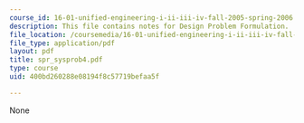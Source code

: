 ```yaml
---
course_id: 16-01-unified-engineering-i-ii-iii-iv-fall-2005-spring-2006
description: This file contains notes for Design Problem Formulation.
file_location: /coursemedia/16-01-unified-engineering-i-ii-iii-iv-fall-2005-spring-2006/400bd260288e08194f8c57719befaa5f_spr_sysprob4.pdf
file_type: application/pdf
layout: pdf
title: spr_sysprob4.pdf
type: course
uid: 400bd260288e08194f8c57719befaa5f

---
```

None